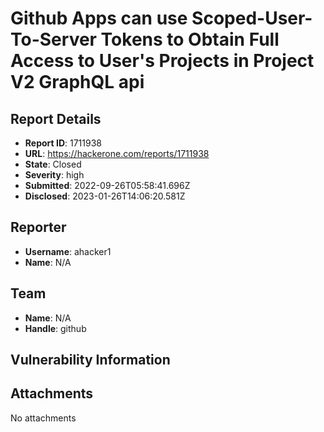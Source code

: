 # Github Apps can use Scoped-User-To-Server Tokens to Obtain Full Access to User's Projects in Project V2 GraphQL api

## Report Details
- **Report ID**: 1711938
- **URL**: https://hackerone.com/reports/1711938
- **State**: Closed
- **Severity**: high
- **Submitted**: 2022-09-26T05:58:41.696Z
- **Disclosed**: 2023-01-26T14:06:20.581Z

## Reporter
- **Username**: ahacker1
- **Name**: N/A

## Team
- **Name**: N/A
- **Handle**: github

## Vulnerability Information


## Attachments
No attachments

